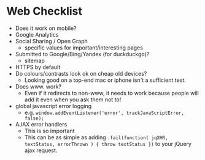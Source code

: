 # Web Checklist

- Does it work on mobile?
- Google Analytics
- Social Sharing / Open Graph
  - specific values for important/interesting pages
- Submitted to Google/Bing/Yandex (for duckduckgo)?
  - sitemap
- HTTPS by default
- Do colours/contrasts look ok on cheap old devices?
  - Looking good on a top-end mac or iphone isn't a sufficient test.
- Does www. work?
  - Even if it redirects to non-www, it needs to work because people will add it even when you ask them not to!
- global javascript error logging
  - e.g. `window.addEventListener('error', trackJavaScriptError, false);`
- AJAX error handlers
  - This is so important
  - This can be as simple as adding `.fail(function( jqXHR, textStatus, errorThrown ) { throw textStatus })` to your jQuery ajax request.